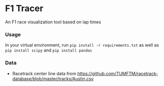 # F1 Tracer
An F1 race visualization tool based on lap times

### Usage
In your virtual environment, run `pip install -r requirements.txt` as well as `pip install scipy` and `pip install pandas`

### Data
- Racetrack center line data from https://github.com/TUMFTM/racetrack-database/blob/master/tracks/Austin.csv